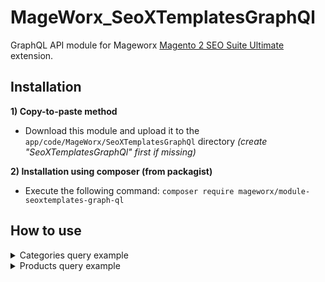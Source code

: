 # MageWorx_SeoXTemplatesGraphQl

GraphQL API module for Mageworx [Magento 2 SEO Suite Ultimate](https://www.mageworx.com/magento-2-seo-extension.html) extension. 

## Installation
**1) Copy-to-paste method**
- Download this module and upload it to the `app/code/MageWorx/SeoXTemplatesGraphQl` directory *(create "SeoXTemplatesGraphQl" first if missing)*

**2) Installation using composer (from packagist)**
- Execute the following command: `composer require mageworx/module-seoxtemplates-graph-ql`

## How to use

<details>
  <summary>Categories query example</summary>
All Category SEO-attributes (meta title, meta description, ...) set in "Bags[ - Filters: {filter_all}]"

```graphql

query GetCategories($id: String!, $pageSize: Int!, $currentPage: Int!, $filters: ProductAttributeFilterInput!, $sort: ProductAttributeSortInput) {
  categories(filters: {ids: {in: [$id]}}) {
    items {
      uid
      ...CategoryFragment
    }
  }
  products(pageSize: $pageSize, currentPage: $currentPage, filter: $filters, sort: $sort) {
    ...ProductsFragment
    mw_seo_category_data {
      meta_title
      meta_description
      meta_keywords
      category_seo_name
    }
  }
}

fragment CategoryFragment on CategoryTree {
  uid
  meta_title
  meta_keywords
  meta_description
  category_seo_name
}

fragment ProductsFragment on Products {
  items {
    id
    uid
    name
    sku
    url_key
  }
  page_info {
    total_pages
  }
  total_count
}
```

Query Variables:

```json
{
  "currentPage": 1,
  "id": "4",
  "filters": {
    "color": {
      "eq": "49"
    },
    "category_id": {
      "eq": "4"
    }
  },
  "pageSize": 1,
  "sort": {
    "position": "ASC"
  }
}
```

Answer:

```json
{
  "data": {
    "categories": {
      "items": [
        {
          "uid": "NA==",
          "meta_title": "Bags",
          "meta_keywords": "Bags",
          "meta_description": "Bags",
          "category_seo_name": "Bags"
        }
      ]
    },
    "products": {
      "items": [
        {
          "id": 7,
          "uid": "Nw==",
          "name": "Impulse Duffle",
          "sku": "24-UB02",
          "url_key": "impulse-duffle"
        }
      ],
      "page_info": {
        "total_pages": 4
      },
      "total_count": 4,
      "mw_seo_category_data": {
        "meta_title": "Bags - Filters: Color: Black",
        "meta_description": "Bags - Filters: Color: Black",
        "meta_keywords": "Bags - Filters: Color: Black",
        "category_seo_name": "Bags - Filters: Color: Black"
      }
    }
  }
}
```

</details>


<details>
  <summary>Products query example</summary>

All Product SEO-attributes (meta title, meta description, ...) set in "Wayfarer Messenger Bag[ in {categories}]"  

```graphql
query getProductDetailForProductPage($urlKey: String!) {
  products(filter: {url_key: {eq: $urlKey}}) {
    items {
      id
      uid
      ...ProductDetailsFragment
    }
  }
}

fragment ProductDetailsFragment on ProductInterface {
  categories {
    uid
    breadcrumbs {
      category_uid
    }
  }
  id
  uid
  meta_title
  meta_description
  meta_keyword
	product_seo_name
  name
  sku
  url_key
  ... on ConfigurableProduct {
    configurable_options {
      attribute_code
      attribute_id
      uid
      label
      values {
        uid
        default_label
        label
        store_label
        use_default_value
      }
    }
    variants {
      attributes {
        code
        value_index
      }
      product {
        uid
        media_gallery_entries {
          uid
          disabled
          file
          label
          position
        }
        sku
        stock_status
      }
    }
  }
}
```

Query Variables:

```json
{
  "currentPage": 1,
  "id": "4",
  "filters": {
    "color": {
      "eq": "49"
    },
    "category_id": {
      "eq": "4"
    }
  },
  "pageSize": 1,
  "sort": {
    "position": "ASC"
  }
}
```

Answer:

```json
{
  "data": {
    "products": {
      "items": [
        {
          "id": 4,
          "uid": "NA==",
          "categories": [
            {
              "uid": "Mw==",
              "breadcrumbs": null
            },
            {
              "uid": "NA==",
              "breadcrumbs": [
                {
                  "category_uid": "Mw=="
                }
              ]
            },
            {
              "uid": "Nw==",
              "breadcrumbs": null
            },
            {
              "uid": "OA==",
              "breadcrumbs": null
            }
          ],
          "meta_title": "Wayfarer Messenger Bag",
          "meta_description": "Wayfarer Messenger Bag",
          "meta_keyword": "Wayfarer Messenger Bag",
          "product_seo_name": "Wayfarer Messenger Bag",
          "name": "Wayfarer Messenger Bag",
          "sku": "24-MB05",
          "url_key": "wayfarer-messenger-bag"
        }
      ]
    }
  }
}

```

</details>
